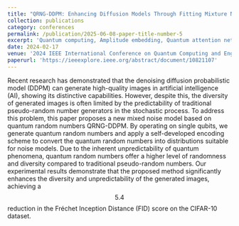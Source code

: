```yaml
---
title: "QRNG-DDPM: Enhancing Diffusion Models Through Fitting Mixture Noise with Quantum Random Number"
collection: publications
category: conferences
permalink: /publication/2025-06-08-paper-title-number-5
excerpt: 'Quantum computing, Amplitude embedding, Quantum attention network'
date: 2024-02-17
venue: '2024 IEEE International Conference on Quantum Computing and Engineering (QCE)'
paperurl: 'https://ieeexplore.ieee.org/abstract/document/10821107'
---
```


Recent research has demonstrated that the denoising diffusion probabilistic model (DDPM) can generate high-quality images in artificial intelligence (AI), showing its distinctive capabilities. However, despite this, the diversity of generated images is often limited by the predictability of traditional pseudo-random number generators in the stochastic process. To address this problem, this paper proposes a new mixed noise model based on quantum random numbers QRNG-DDPM. By operating on single qubits, we generate quantum random numbers and apply a self-developed encoding scheme to convert the quantum random numbers into distributions suitable for noise models. Due to the inherent unpredictability of quantum phenomena, quantum random numbers offer a higher level of randomness and diversity compared to traditional pseudo-random numbers. Our experimental results demonstrate that the proposed method significantly enhances the diversity and unpredictability of the generated images, achieving a $$5.4%$$ reduction in the Fréchet Inception Distance (FID) score on the CIFAR-10 dataset.
